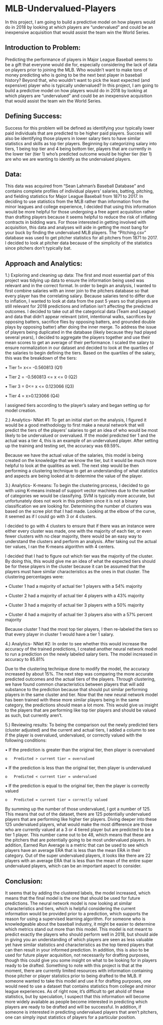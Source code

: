 # MLB-Undervalued-Players
In this project, I am going to build a predictive model on how players would do in 2018 by looking at which players are “undervalued” and could be an inexpensive acquisition that would assist the team win the World Series.

## Introduction to Problem:

Predicting the performance of players in Major League Baseball seems to be a gift that everyone would die for, especially considering the lack of data on players prior to joining the MLB. Who wouldn’t want to make tons of money predicting who is going to be the next best player in baseball history? Beyond that, who wouldn’t want to pick the least expected (and expensive) player who is typically undervalued? In this project, I am going to build a predictive model on how players would do in 2018 by looking at which players are “undervalued” and could be an inexpensive acquisition that would assist the team win the World Series. 

## Defining Success:
Success for this problem will be defined as identifying your typically lower paid individuals that are predicted to be higher paid players. Success will also be identifying those players in lower salary tiers to have similar statistics and skills as top tier players. Beginning by categorizing salary into tiers, 1 being top tier and 4 being bottom tier, players that are currently in the lower tier (tier 1) who’s predicted outcome would be higher tier (tier 1) are who we are wanting to identify as the undervalued players.

## Data:
This data was acquired from “Sean Lahman’s Baseball Database” and contains complete profiles of individual players’ salaries, batting, pitching, and fielding statistics for Major League Baseball from 1871 to 2017. In deciding to use statistics from the MLB rather than information from the minor leagues and college experience, I decided that using this information would be more helpful for those undergoing a free agent acquisition rather than drafting players because it seems helpful to reduce the risk of inflating contracts in bidding wars. For those interested in getting involved with acquisition, this data and analyses will aide in getting the most bang for your buck by finding the undervalued MLB players. The “Pitching.csv” database was used to get pitcher statistics for all pitchers from 1871 to 2017. I decided to look at pitcher data because of the simplicity of the statistics since pitchers don’t typically bat. 

## Approach and Analytics:
1.) Exploring and cleaning up data: The first and most essential part of this project was tidying up data to ensure the information being used was relevant and in the correct format. In order to begin an analysis, I wanted to first combine salaries with an inner join to the pitchers database so that every player has the correlating salary. Because salaries tend to differ due to inflation, I wanted to look at data from the past 5 years so that players are still relevant for 2018 predictions and inflation isn’t affecting the predicted outcomes. I decided to take out all the categorical data (Team and League) and data that didn’t appear relevant (stint, intentional walks, sacrifices by opposing batters, sacrifice flies by opposing batters, and grounded double plays by opposing batter) after doing the inner merge. To address the issue of players being duplicated in the database (likely because they had played several years), I decided to aggregate the players together and use their mean scores to get an average of their performance. I scaled the salary to ensure normalization in our dataset and decided to look at the quartiles of the salaries to begin defining the tiers. 
Based on the quartiles of the salary, this was the breakdown of the tiers:

•	Tier 1= x<= -0.560813 (Q1)

•	Tier 2 = -0.560813 <= x <= 0 (Q2)

•	Tier 3 = 0<= x <=  0.123066 (Q3)

•	Tier 4 = x>0.123066 (Q4)


I assigned tiers according to the player’s salary and began setting up for model creation. 

2.) Analytics- NNet #1: To get an initial start on the analysis, I figured it would be a good methodology to first make a neural network that will predict the tiers of the players’ salaries to get an idea of who would be most likely to be undervalued or overvalued. If the model predicted tier 1 and the actual was a tier 4, this is an example of an undervalued player.  After setting up the training and testing set, the accuracy was 69.59%.

Because we have the actual value of the salaries, this model is being created on the knowledge that we know the tier, but it would be much more helpful to look at the qualities as well. The next step would be then performing a clustering technique to get an understanding of what statistics and aspects are being looked at to determine the value of the player. 


3.) Analytics- K-means: To begin the clustering process, I decided to go with using K-means instead of support vector machines due to the number of categories we would be classifying. SVM is typically more accurate, but unfortunately does not work in this problem since it is not a binary classification we are looking for. Determining the number of clusters was based on the scree plot that I had made. Looking at the elbow of the curve, it seemed as if I could go with 3 or 4 clusters.

 
I decided to go with 4 clusters to ensure that if there was an instance were either every cluster was made, one with the majority of each tier, or even fewer clusters with no clear majority, there would be an easy way to understand the clusters and perform an analysis. After taking out the actual tier values, I ran the K-means algorithm with 4 centers.
 
I decided that I had to figure out which tier was the majority of the cluster. By doing this, this would give me an idea of what the expected tiers should be for these players in the cluster because it can be assumed that the players must have similar characteristics as the ones in that cluster. The clustering percentages were: 

•	Cluster 1 had a majority of actual tier 1 players with a 54% majority

•	Cluster 2 had a majority of actual tier 4 players with a 43% majority

•	Cluster 3 had a majority of actual tier 3 players with a 50% majority

•	Cluster 4 had a majority of actual tier 3 players also with a 57% percent majority

Because cluster 1 had the most top tier players, I then re-labeled the tiers so that every player in cluster 1 would have a tier 1 salary. 


4.) Analytics- NNet #2: In order to see whether this would increase the accuracy of the trained predictions, I created another neural network model to run a prediction on the newly labeled salary tiers. The model increased in accuracy to 85.81%  

Due to the clustering technique done to modify the model, the accuracy increased by about 15%. The next step was comparing the more accurate predicted outcomes and the actual tiers of the players. Through clustering, we have found common characteristics between players that will add substance to the prediction because that should put similar performing players in the same cluster and tier. Now that the new neural network model has been trained with these more similar players being in the same category, the predictions should mean a lot more. This would give us insight to the players that are performing like top tier players and should be valued as such, but currently aren’t.

5.) Reviewing results: To being the comparison out the newly predicted tiers (cluster adjusted) and the current and actual tiers, I added a column to see if the player is overvalued, undervalued, or correctly valued with the following conditions: 

•	 If the prediction is greater than the original tier, then player is overvalued

    o	Predicted > current tier = overvalued
  
•	If the prediction is less than the original tier, then player is undervalued

    o	Predicted < current tier = undervalued
  
•	If the prediction is equal to the original tier, then the player is correctly valued

    o	Predicted = current tier = correctly valued
  
By summing up the number of those undervalued, I got a number of 125. This means that out of the dataset, there are 125 potentially undervalued players that are performing like higher tier players. Diving deeper into these 125 undervalued players, what would make the most difference are those who are currently valued at a 3 or 4 tiered player but are predicted to be a tier 1 player. This number came out to be 48, which means that these are the pitchers that are potentially going to be most undervalued players. In addition, Earned Run Average is a metric that can be used to see which players have an average ERA that is less than the mean ERA in their category. Out of the super undervalued players, it looks like there are 22 players with an average ERA that is less than the mean of the entire super undervalued players, which can be an important aspect to consider.

## Conclusion:  
It seems that by adding the clustered labels, the model increased, which means that the final model is the one that should be used for future predictions. The neural network model is now looking at similar characteristics and tiers, which is helpful considering the current information would be provided prior to a prediction, which supports the reason for using a supervised learning algorithm. For someone who is knowledgeable about the baseball industry, it might be easier to determine which metrics stand out more than this model. This model is not meant to predict exactly the players who should perform well in 2018, but should aide in giving you an understanding of which players are seen as less valuable yet have similar statistics and characteristics as the top tiered players that can then result in your informed prediction. In addition, this is also to be used for future player acquisition, not necessarily for drafting purposes, though this could give you some insight on what to be looking for in players ready to be drafted. Something to note with this project is that at the moment, there are currently limited resources with information containing those pitcher or player statistics prior to being drafted to the MLB. If someone wanted to take this model and use it for drafting purposes, one would need to use a dataset that contains statistics from college and minor league experiences. As of right now, it’s difficult to get ahold of these statistics, but by speculation, I suspect that this information will become more widely available as people become interested in predicting which players are ready to be drafted and will be successful. In addition, if someone is interested in predicting undervalued players that aren’t pitchers, one can simply input statistics of players for a particular position.  

